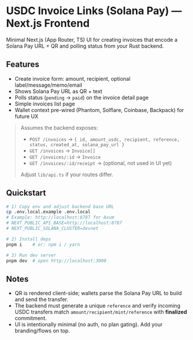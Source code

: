 # USDC Invoice Links (Solana Pay) — Next.js Frontend

Minimal Next.js (App Router, TS) UI for creating invoices that encode a Solana Pay URL + QR and polling status from your Rust backend.

## Features
- Create invoice form: amount, recipient, optional label/message/memo/email
- Shows Solana Pay URL as QR + text
- Polls status (`pending` → `paid`) on the invoice detail page
- Simple invoices list page
- Wallet context pre-wired (Phantom, Solflare, Coinbase, Backpack) for future UX

> Assumes the backend exposes:
>
> - `POST /invoices` → `{ id, amount_usdc, recipient, reference, status, created_at, solana_pay_url }`
> - `GET /invoices` → `Invoice[]`
> - `GET /invoices/:id` → `Invoice`
> - `GET /invoices/:id/receipt` → (optional, not used in UI yet)
>
> Adjust `lib/api.ts` if your routes differ.

## Quickstart
```bash
# 1) Copy env and adjust backend base URL
cp .env.local.example .env.local
# Example: http://localhost:8787 for Axum
# NEXT_PUBLIC_API_BASE=http://localhost:8787
# NEXT_PUBLIC_SOLANA_CLUSTER=devnet

# 2) Install deps
pnpm i    # or: npm i / yarn

# 3) Run dev server
pnpm dev  # open http://localhost:3000
```

## Notes
- QR is rendered client-side; wallets parse the Solana Pay URL to build and send the transfer.
- The backend must generate a unique `reference` and verify incoming USDC transfers match `amount/recipient/mint/reference` with **finalized** commitment.
- UI is intentionally minimal (no auth, no plan gating). Add your branding/flows on top.
